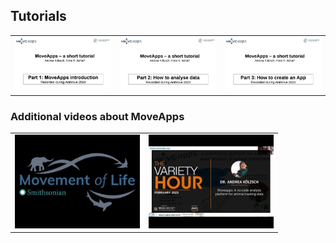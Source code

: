 ## Tutorials

<table>
  <tr>
    <td>
      <a href="https://www.youtube.com/watch?v=tFfNkUqWMlQ&list=PLHF2yx5DNe4_sczV6JGIMHzH0a2s3Yj3_&index=1" target="blank" title="An introduction to MoveApps">
        <img src="thumbnails/intro.jpg" alt="Introduction" />
      </a>
    </td>
    <td>
      <a href="https://www.youtube.com/watch?v=52bmu51Eido&list=PLHF2yx5DNe4_sczV6JGIMHzH0a2s3Yj3_&index=3&t=2s" target="blank" title="A tutorial showing how to analyse data on MoveApps, with life demos on how to build a workflow, share or publish a workflow and access the results via an API">
        <img src="thumbnails/use.jpg" alt="Analyse Data" />
      </a>
    </td>
  <td>
    <a href="https://www.youtube.com/watch?v=rMFI7VLk1Rw&list=PLHF2yx5DNe4_sczV6JGIMHzH0a2s3Yj3_&index=4" target="blank" title="A tutorial showing how to create an App for MoveApps, with details on the templates, life demos of how to hand in and update an App and the benefits of creating own Apps">
        <img src="thumbnails/develop.jpg" alt="Create App"/>
      </a>
    </td>
</table>


### Additional videos about MoveApps

<table class>
  <tr>
    <td>
      <a href="https://www.youtube.com/watch?v=7GaLvZxlR0U" target="blank" title="Short MoveApps tutorial at the Smithonian Quarterly meeting (March 2024)">
        <img src="thumbnails/smithsonian.jpg" alt="smithsonian" width="200" />
      </a>
    </td>
    <td>
      <a href="https://www.youtube.com/watch?v=W_6zGby9JZg" target="blank" title="MoveApps introduction at Wildlabs Variety Hour (February 2023)">
        <img src="thumbnails/wildlabs.jpg" alt="wildlabs" width="200" />
      </a>
    </td>
</table>